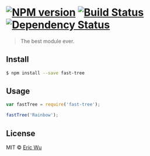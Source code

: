 #  [![NPM version][npm-image]][npm-url] [![Build Status][travis-image]][travis-url] [![Dependency Status][daviddm-image]][daviddm-url]

> The best module ever.


## Install

```sh
$ npm install --save fast-tree
```


## Usage

```js
var fastTree = require('fast-tree');

fastTree('Rainbow');
```


## License

MIT © [Eric Wu]()


[npm-image]: https://badge.fury.io/js/fast-tree.svg
[npm-url]: https://npmjs.org/package/fast-tree
[travis-image]: https://travis-ci.org//fast-tree.svg?branch=master
[travis-url]: https://travis-ci.org//fast-tree
[daviddm-image]: https://david-dm.org//fast-tree.svg?theme=shields.io
[daviddm-url]: https://david-dm.org//fast-tree
